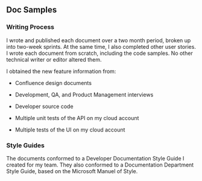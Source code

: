 ## Doc Samples

### Writing Process

I wrote and published each document over a two month period, broken up into two-week sprints. At the same time, I also completed other user stories. I wrote each document from scratch, including the code samples. No other technical writer or editor altered them.

I obtained the new feature information from:

* Confluence design documents

* Development, QA, and Product Management interviews

* Developer source code

* Multiple unit tests of the API on my cloud account

* Multiple tests of the UI on my cloud account

### Style Guides

The documents conformed to a Developer Documentation Style Guide I created for my team. They also conformed to a Documentation Department Style Guide, based on the Microsoft Manuel of Style.
